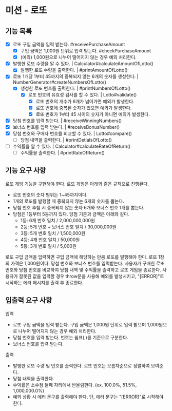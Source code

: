 # 미션 - 로또

## 기능 목록

- [x] 로또 구입 금액을 입력 받는다. #receivePurchaseAmount
  - [x] 구입 금액은 1,000원 단위로 입력 받는다. #checkPurchaseAmount
  - [x] (예외) 1,000원으로 나누어 떨어지지 않는 경우 예외 처리한다.
- [x] 발행한 로또 수량을 알 수 있다. | Calculator#calculateAmountOfLotto()
  - [x] 발행한 로또 수량을 출력한다. | #printAmountOfLotto()
- [x] 로또 1개당 1부터 45까지의 중복되지 않는 6개의 숫자를 생성한다. | NumberGenerator#createNumbersOfLotto()
  - [x] 생성한 로또 번호를 출력한다. | #printNumbersOfLotto()
    - [x] 로또 번호의 유효성 검사를 할 수 있다. | Lotto#validate()
      - [x] 로또 번호의 개수가 6개가 넘어가면 예외가 발생한다.
      - [x] 로또 번호에 중복된 숫자가 있으면 예외가 발생한다.
      - [x] 로또 번호가 1부터 45 사이의 숫자가 아니면 예외가 발생한다.
- [x] 당첨 번호를 입력 받는다. | #receiveWinningNumbers()
- [x] 보너스 번호를 입력 받는다. | #receiveBonusNumber()
- [x] 당첨 번호와 구매자 번호를 비교할 수 있다. | Lotto#compare()
  - [ ] 당첨 내역을 출력한다. | #printDetialsOfLotto()
- [ ] 수익률을 알 수 있다. | Calculator#calculateRateOfReturn()
  - [ ] 수익률을 출력한다. | #printRateOfReturn()

## 기능 요구 사항

로또 게임 기능을 구현해야 한다. 로또 게임은 아래와 같은 규칙으로 진행된다.

- 로또 번호의 숫자 범위는 1~45까지이다.
- 1개의 로또를 발행할 때 중복되지 않는 6개의 숫자를 뽑는다.
- 당첨 번호 추첨 시 중복되지 않는 숫자 6개와 보너스 번호 1개를 뽑는다.
- 당첨은 1등부터 5등까지 있다. 당첨 기준과 금액은 아래와 같다.
  - 1등: 6개 번호 일치 / 2,000,000,000원
  - 2등: 5개 번호 + 보너스 번호 일치 / 30,000,000원
  - 3등: 5개 번호 일치 / 1,500,000원
  - 4등: 4개 번호 일치 / 50,000원
  - 5등: 3개 번호 일치 / 5,000원

로또 구입 금액을 입력하면 구입 금액에 해당하는 만큼 로또를 발행해야 한다.
로또 1장의 가격은 1,000원이다.
당첨 번호와 보너스 번호를 입력받는다.
사용자가 구매한 로또 번호와 당첨 번호를 비교하여 당첨 내역 및 수익률을 출력하고 로또 게임을 종료한다.
사용자가 잘못된 값을 입력할 경우 throw문을 사용해 예외를 발생시키고, "[ERROR]"로 시작하는 에러 메시지를 출력 후 종료한다.

## 입출력 요구 사항

입력

- 로또 구입 금액을 입력 받는다. 구입 금액은 1,000원 단위로 입력 받으며 1,000원으로 나누어 떨어지지 않는 경우 예외 처리한다.
- 당첨 번호를 입력 받는다. 번호는 쉼표(,)를 기준으로 구분한다.
- 보너스 번호를 입력 받는다.

출력

- 발행한 로또 수량 및 번호를 출력한다. 로또 번호는 오름차순으로 정렬하여 보여준다.
- 당첨 내역을 출력한다.
- 수익률은 소수점 둘째 자리에서 반올림한다. (ex. 100.0%, 51.5%, 1,000,000.0%)
- 예외 상황 시 에러 문구를 출력해야 한다. 단, 에러 문구는 "[ERROR]"로 시작해야 한다.
